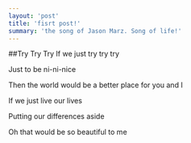 ```yaml
---
layout: 'post'
title: 'fisrt post!'
summary: 'the song of Jason Marz. Song of life!'
---
```


##Try Try Try
If we just try try try

Just to be ni-ni-nice

Then the world would be a better place for you and I

If we just live our lives

Putting our differences aside

Oh that would be so beautiful to me

 

